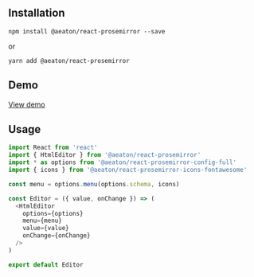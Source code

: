 ## Installation

`npm install @aeaton/react-prosemirror --save`

or

`yarn add @aeaton/react-prosemirror`

## Demo

[View demo](http://git.macropus.org/react-prosemirror/)

## Usage

```js
import React from 'react'
import { HtmlEditor } from '@aeaton/react-prosemirror'
import * as options from '@aeaton/react-prosemirror-config-full'
import { icons } from '@aeaton/react-prosemirror-icons-fontawesome'

const menu = options.menu(options.schema, icons)

const Editor = ({ value, onChange }) => (
  <HtmlEditor
    options={options}
    menu={menu}
    value={value}
    onChange={onChange}
  />
)

export default Editor
```

